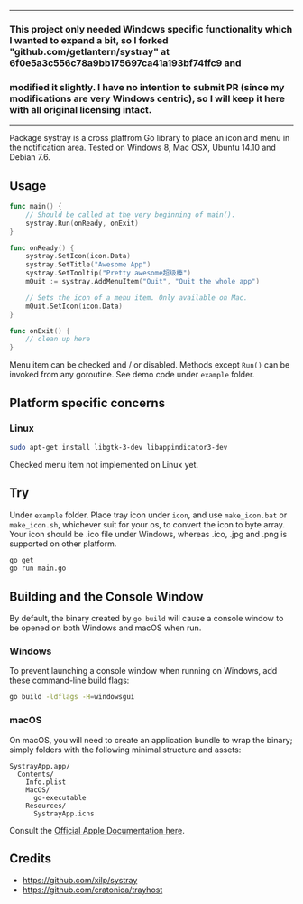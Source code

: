----------------------------------------------------------------------------------------------------------------------------------------------------------------------------------
### This project only needed Windows specific functionality which I wanted to expand a bit, so I forked "github.com/getlantern/systray" at 6f0e5a3c556c78a9bb175697ca41a193bf74ffc9 and
### modified it slightly. I have no intention to submit PR (since my modifications are very Windows centric), so I will keep it here with all original licensing intact.
----------------------------------------------------------------------------------------------------------------------------------------------------------------------------------

Package systray is a cross platfrom Go library to place an icon and menu in the notification area.
Tested on Windows 8, Mac OSX, Ubuntu 14.10 and Debian 7.6.

## Usage
```go
func main() {
	// Should be called at the very beginning of main().
	systray.Run(onReady, onExit)
}

func onReady() {
	systray.SetIcon(icon.Data)
	systray.SetTitle("Awesome App")
	systray.SetTooltip("Pretty awesome超级棒")
	mQuit := systray.AddMenuItem("Quit", "Quit the whole app")

	// Sets the icon of a menu item. Only available on Mac.
	mQuit.SetIcon(icon.Data)
}

func onExit() {
	// clean up here
}
```
Menu item can be checked and / or disabled. Methods except `Run()` can be invoked from any goroutine. See demo code under `example` folder.

## Platform specific concerns

### Linux

```sh
sudo apt-get install libgtk-3-dev libappindicator3-dev
```
Checked menu item not implemented on Linux yet.

## Try

Under `example` folder.
Place tray icon under `icon`, and use `make_icon.bat` or `make_icon.sh`, whichever suit for your os, to convert the icon to byte array.
Your icon should be .ico file under Windows, whereas .ico, .jpg and .png is supported on other platform.

```sh
go get
go run main.go
```

## Building and the Console Window

By default, the binary created by `go build` will cause a console window to be opened on both Windows and macOS when run.

### Windows

To prevent launching a console window when running on Windows, add these command-line build flags:

```sh
go build -ldflags -H=windowsgui
```

### macOS

On macOS, you will need to create an application bundle to wrap the binary; simply folders with the following minimal structure and assets:

```
SystrayApp.app/
  Contents/
    Info.plist
    MacOS/
      go-executable
    Resources/
      SystrayApp.icns
```

Consult the [Official Apple Documentation here](https://developer.apple.com/library/archive/documentation/CoreFoundation/Conceptual/CFBundles/BundleTypes/BundleTypes.html#//apple_ref/doc/uid/10000123i-CH101-SW1).

## Credits

- https://github.com/xilp/systray
- https://github.com/cratonica/trayhost
